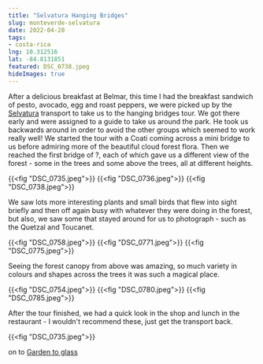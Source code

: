 ```yaml
---
title: "Selvatura Hanging Bridges"
slug: monteverde-selvatura
date: 2022-04-20
tags: 
- costa-rica
lng: 10.312516
lat: -84.8131851
featured: DSC_0738.jpeg
hideImages: true
---
```



After a delicious breakfast at Belmar, this time I had the breakfast sandwich of pesto, avocado, egg and roast peppers, we were picked up by the [Selvatura](https://selvatura.com) transport to take us to the hanging bridges tour.  We got there early and were assigned to a guide to take us around the park. He took us backwards around in order to avoid the other groups which seemed to work really well!  We started the tour with a Coati coming across a mini bridge to us before admiring more of the beautiful cloud forest flora.  Then we reached the first bridge of ?, each of which gave us a different view of the forest - some in the trees and some above the trees, all at different heights. 

{{<fig "DSC_0735.jpeg">}}
{{<fig "DSC_0736.jpeg">}}
{{<fig "DSC_0738.jpeg">}}

We saw lots more interesting plants and small birds that flew into sight briefly and then off again busy with whatever they were doing in the forest, but also, we saw some that stayed around for us to photograph - such as the Quetzal and Toucanet.

{{<fig "DSC_0758.jpeg">}}
{{<fig "DSC_0771.jpeg">}}
{{<fig "DSC_0775.jpeg">}}

Seeing the forest canopy from above was amazing, so much variety in colours and shapes across the trees it was such a magical place. 

{{<fig "DSC_0754.jpeg">}}
{{<fig "DSC_0780.jpeg">}}
{{<fig "DSC_0785.jpeg">}}

After the tour finished, we had a quick look in the shop and lunch in the restaurant - I wouldn't recommend these, just get the transport back. 

{{<fig "DSC_0735.jpeg">}}

<i class="fa fa-arrow-right"></i> on to <a href="/blog/2022/belmar-garden-to-glass">Garden to glass</a>


